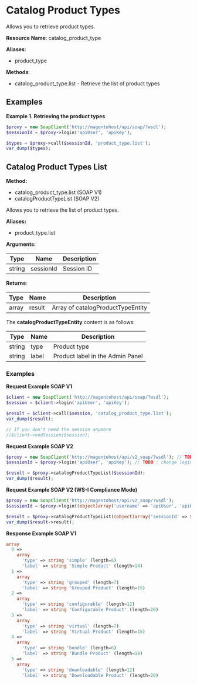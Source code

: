 # Catalog Product Types

Allows you to retrieve product types.

**Resource Name**: catalog_product_type

**Aliases**:

-   product_type

**Methods**:

- catalog_product_type.list - Retrieve the list of product types

## Examples

**Example 1. Retrieving the product types**

```php
$proxy = new SoapClient('http://magentohost/api/soap/?wsdl');
$sessionId = $proxy->login('apiUser', 'apiKey');

$types = $proxy->call($sessionId, 'product_type.list');
var_dump($types);
```

## Catalog Product Types List

**Method:**

-   catalog_product_type.list (SOAP V1)
-   catalogProductTypeList (SOAP V2)

Allows you to retrieve the list of product types.

**Aliases:**

-   product_type.list

**Arguments:**

| Type | Name | Description |
| --- | --- | --- |
| string | sessionId | Session ID |

**Returns**:

| Type | Name | Description |
| --- | --- | --- |
| array | result | Array of catalogProductTypeEntity |

The **catalogProductTypeEntity** content is as follows:

| Type | Name | Description |
| --- | --- | --- |
| string | type | Product type |
| string | label | Product label in the Admin Panel |

### Examples

**Request Example SOAP V1**

```php
$client = new SoapClient('http://magentohost/api/soap/?wsdl');
$session = $client->login('apiUser', 'apiKey');

$result = $client->call($session, 'catalog_product_type.list');
var_dump($result);

// If you don't need the session anymore
//$client->endSession($session);
```

**Request Example SOAP V2**

```php
$proxy = new SoapClient('http://magentohost/api/v2_soap/?wsdl'); // TODO : change url
$sessionId = $proxy->login('apiUser', 'apiKey'); // TODO : change login and pwd if necessary

$result = $proxy->catalogProductTypeList($sessionId);
var_dump($result);
```

**Request Example SOAP V2 (WS-I Compliance Mode)**

```php
$proxy = new SoapClient('http://magentohost/api/v2_soap/?wsdl');
$sessionId = $proxy->login((object)array('username' => 'apiUser', 'apiKey' => 'apiKey'));

$result = $proxy->catalogProductTypeList((object)array('sessionId' => $sessionId->result));
var_dump($result->result);
```

**Response Example SOAP V1**

```php
array
  0 =>
    array
      'type' => string 'simple' (length=6)
      'label' => string 'Simple Product' (length=14)
  1 =>
    array
      'type' => string 'grouped' (length=7)
      'label' => string 'Grouped Product' (length=15)
  2 =>
    array
      'type' => string 'configurable' (length=12)
      'label' => string 'Configurable Product' (length=20)
  3 =>
    array
      'type' => string 'virtual' (length=7)
      'label' => string 'Virtual Product' (length=15)
  4 =>
    array
      'type' => string 'bundle' (length=6)
      'label' => string 'Bundle Product' (length=14)
  5 =>
    array
      'type' => string 'downloadable' (length=12)
      'label' => string 'Downloadable Product' (length=20)
```